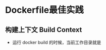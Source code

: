 # Dockerfile最佳实践

## 构建上下文 Build Context

- 运行 docker build 的时候，当前工作目录就是







































